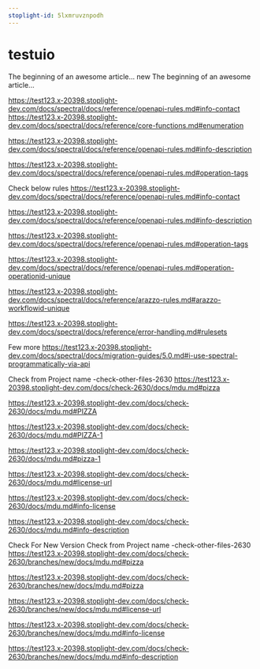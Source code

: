 ```yaml
---
stoplight-id: 5lxmruvznpodh
---
```


# testuio

The beginning of an awesome article...
new The beginning of an awesome article...

https://test123.x-20398.stoplight-dev.com/docs/spectral/docs/reference/openapi-rules.md#info-contact https://test123.x-20398.stoplight-dev.com/docs/spectral/docs/reference/core-functions.md#enumeration

https://test123.x-20398.stoplight-dev.com/docs/spectral/docs/reference/openapi-rules.md#info-description

https://test123.x-20398.stoplight-dev.com/docs/spectral/docs/reference/openapi-rules.md#operation-tags

Check below rules https://test123.x-20398.stoplight-dev.com/docs/spectral/docs/reference/openapi-rules.md#info-contact

https://test123.x-20398.stoplight-dev.com/docs/spectral/docs/reference/openapi-rules.md#info-description

https://test123.x-20398.stoplight-dev.com/docs/spectral/docs/reference/openapi-rules.md#operation-tags

https://test123.x-20398.stoplight-dev.com/docs/spectral/docs/reference/openapi-rules.md#operation-operationid-unique

https://test123.x-20398.stoplight-dev.com/docs/spectral/docs/reference/arazzo-rules.md#arazzo-workflowid-unique

https://test123.x-20398.stoplight-dev.com/docs/spectral/docs/reference/error-handling.md#rulesets

Few more https://test123.x-20398.stoplight-dev.com/docs/spectral/docs/migration-guides/5.0.md#i-use-spectral-programmatically-via-api

Check from Project name -check-other-files-2630 https://test123.x-20398.stoplight-dev.com/docs/check-2630/docs/mdu.md#pizza

https://test123.x-20398.stoplight-dev.com/docs/check-2630/docs/mdu.md#PIZZA

https://test123.x-20398.stoplight-dev.com/docs/check-2630/docs/mdu.md#PIZZA-1

https://test123.x-20398.stoplight-dev.com/docs/check-2630/docs/mdu.md#pizza-1

https://test123.x-20398.stoplight-dev.com/docs/check-2630/docs/mdu.md#license-url

https://test123.x-20398.stoplight-dev.com/docs/check-2630/docs/mdu.md#info-license

https://test123.x-20398.stoplight-dev.com/docs/check-2630/docs/mdu.md#info-description

Check For New Version Check from Project name -check-other-files-2630 https://test123.x-20398.stoplight-dev.com/docs/check-2630/branches/new/docs/mdu.md#pizza

https://test123.x-20398.stoplight-dev.com/docs/check-2630/branches/new/docs/mdu.md#pizza

https://test123.x-20398.stoplight-dev.com/docs/check-2630/branches/new/docs/mdu.md#license-url

https://test123.x-20398.stoplight-dev.com/docs/check-2630/branches/new/docs/mdu.md#info-license

https://test123.x-20398.stoplight-dev.com/docs/check-2630/branches/new/docs/mdu.md#info-description
